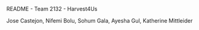 README - Team 2132 - Harvest4Us

Jose Castejon, Nifemi Bolu, Sohum Gala, Ayesha Gul, Katherine Mittleider

